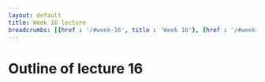 ```yaml
---
layout: default
title: Week 16 lecture
breadcrumbs: [{href : '/#week-16', title : 'Week 16'}, {href : '/#week-16-day-2', title : 'Day 2'}]
---
```


Outline of lecture 16
====================
